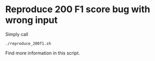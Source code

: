 # Reproduce 200 F1 score bug with wrong input

Simply call

```
./reproduce_200f1.sh
```

Find more information in this script.
